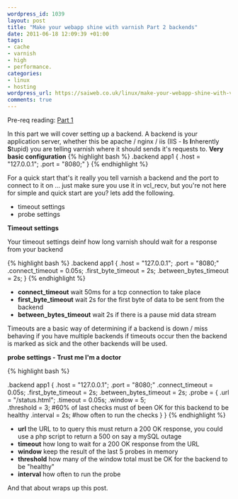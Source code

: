 ```yaml
--- 
wordpress_id: 1039
layout: post
title: "Make your webapp shine with varnish Part 2 backends"
date: 2011-06-18 12:09:39 +01:00
tags: 
- cache
- varnish
- high
- performance.
categories: 
- linux
- hosting
wordpress_url: https://saiweb.co.uk/linux/make-your-webapp-shine-with-varnish-%e2%80%93-part-2-backends
comments: true
---
```

Pre-req reading: <a href="https://www.saiweb.co.uk/linux/make-your-webapp-shine-with-varnish-part-1">Part 1</a>

In this part we will cover setting up a backend. A backend is your application server, whether this be apache / nginx / iis (IIS - <strong>I</strong>s <strong>I</strong>nherently <strong>S</strong>tupid) you are telling varnish where it should sends it's requests to.
<strong>
Very basic configuration</strong>
{% highlight bash %}
.backend app1 {
    .host = "127.0.0.1";
    .port = "8080;"
}
{% endhighlight %}

For a quick start that's it really you tell varnish a backend and the port to connect to it on ... just make sure you use it in vcl_recv, but you're not here for simple and quick start are you? lets add the following.

<ul>
	<li>timeout settings</li>
	<li>probe settings</li>
</ul>


<strong>Timeout settings</strong>

Your timeout settings deinf how long varnish should wait for a response from your backend 

{% highlight bash %}
.backend app1 {
    .host = "127.0.0.1";
    .port = "8080;"
    .connect_timeout = 0.05s;
    .first_byte_timeout = 2s;
    .between_bytes_timeout = 2s;
}
{% endhighlight %}

<ul>
	<li><strong>connect_timeout</strong> wait 50ms for a tcp connection to take place</li>
	<li><strong>first_byte_timeout</strong> wait 2s for the first byte of data to be sent from the backend</li>
	<li><strong>between_bytes_timeout</strong> wait 2s if there is a pause mid data stream</li>
</ul>

Timeouts are a basic way of determining if a backend is down / miss behaving if you have multiple backends if timeouts occur then the backend is marked as sick and the other backends will be used.

<strong>probe settings - Trust me I'm a doctor</strong>

{% highlight bash %}

.backend app1 {
    .host = "127.0.0.1";
    .port = "8080;"
    .connect_timeout = 0.05s;
    .first_byte_timeout = 2s;
    .between_bytes_timeout = 2s;
    .probe = {
	.url = "/status.html";
	.timeout = 0.05s;
	.window = 5;	
	.threshold = 3;	#60% of last checks must of been OK for this backend to be healthy
	.interval = 2s;	#how often to run the checks
    }
}
{% endhighlight %}

<ul>
	<li><strong>url</strong> the URL to to query this must return a 200 OK response, you could use a php script to return a 500 on say a mySQL outage</li>
	<li><strong>timeout</strong> how long to wait for a 200 OK response from the URL</li>
	<li><strong>window</strong> keep the result of the last 5 probes in memory</li>
	<li><strong>threshold</strong> how many of the window total must be OK for the backend to be "healthy"</li>
	<li><strong>interval</strong> how often to run the probe</li>
</ul>

And that about wraps up this post.

